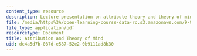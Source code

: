 ```yaml
---
content_type: resource
description: Lecture presentation on attribute theory and theory of mind.
file: /media/https%3A/open-learning-course-data-rc.s3.amazonaws.com/9-916-special-topics-social-animals-fall-2009/dc4a5d7b087de58752e20b9111ad8b30_MIT9_916F09_lec06.pdf
file_type: application/pdf
resourcetype: Document
title: Attribution and Theory of Mind
uid: dc4a5d7b-087d-e587-52e2-0b9111ad8b30
---
```

